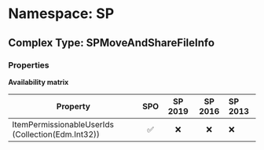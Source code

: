 # Namespace: SP

## Complex Type: SPMoveAndShareFileInfo

### Properties

**Availability matrix**

Property | SPO | SP 2019 | SP 2016 | SP 2013
----------|:---:|:-------:|:-------:|:-------
ItemPermissionableUserIds (Collection(Edm.Int32)) | ✅ | ❌ | ❌ | ❌